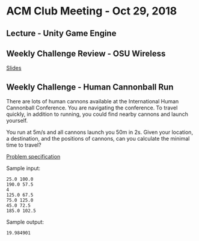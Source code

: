 ACM Club Meeting - Oct 29, 2018
===

Lecture - Unity Game Engine
---

Weekly Challenge Review - OSU Wireless
---

[Slides](OSU-Wireless.pdf)

Weekly Challenge - Human Cannonball Run
---

There are lots of human cannons available at the International Human Cannonball Conference. You are navigating the conference. To travel quickly, in addition to running, you could find nearby cannons and launch yourself.

You run at 5m/s and all cannons launch you 50m in 2s. Given your location, a destination, and the positions of cannons, can you calculate the minimal time to travel?

[Problem specification](https://open.kattis.com/problems/humancannonball)

Sample input:

```
25.0 100.0
190.0 57.5
4
125.0 67.5
75.0 125.0
45.0 72.5
185.0 102.5
```

Sample output:

```
19.984901
```
